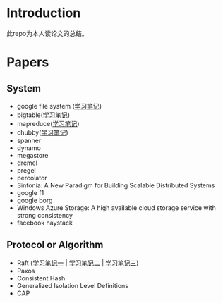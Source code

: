 # Introduction
此repo为本人读论文的总结。

# Papers

## System

- google file system ([学习笔记](doc/gfs.md))
- bigtable([学习笔记](doc/bigtable.md))
- mapreduce([学习笔记](doc/mapreduce.md))
- chubby([学习笔记](doc/chubby.md))
- spanner
- dynamo
- megastore
- dremel
- pregel
- percolator
- Sinfonia: A New Paradigm for Building Scalable Distributed Systems
- google f1
- google borg
- Windows Azure Storage: A high available cloud storage service with strong consistency
- facebook haystack

## Protocol or Algorithm

- Raft ([学习笔记一](doc/raft_one.md) | [学习笔记二](doc/raft_two.md) | [学习笔记三](doc/raft_three.md))
- Paxos
- Consistent Hash
- Generalized Isolation Level Definitions
- CAP
